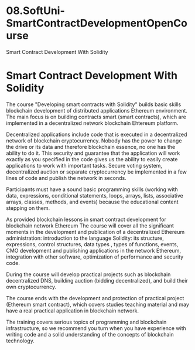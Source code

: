 # 08.SoftUni-SmartContractDevelopmentOpenCourse
Smart Contract Development With Solidity

# Smart Contract Development With Solidity

The course "Developing smart contracts with Solidity" builds basic skills blockchain development of distributed applications Ethereum environment. The main focus is on building contracts smart (smart contracts), which are implemented in a decentralized network blockchain Ehtereum platform.

Decentralized applications include code that is executed in a decentralized network of blockchain cryptocurrency. Nobody has the power to change the drive or its data and therefore blockchain essence, no one has the ability to do it. This security and guarantee that the application will work exactly as you specified in the code gives us the ability to easily create applications to work with important tasks. Secure voting system, decentralized auction or separate cryptocurrency be implemented in a few lines of code and publish the network in seconds.

Participants must have a sound basic programming skills (working with data, expressions, conditional statements, loops, arrays, lists, associative arrays, classes, methods, and events) because the educational content stepping on them.

As provided blockchain lessons in smart contract development for blockchain network Ethereum The course will cover all the significant moments in the development and publication of a decentralized Ethereum administration: introduction to the language Solidity: its structure, expressions, control structures, data types , types of functions, events, CMO development and publishing applications in the network Ethereum, integration with other software, optimization of performance and security code.

During the course will develop practical projects such as blockchain decentralized DNS, building auction (bidding decentralized), and build their own cryptocurrency.

The course ends with the development and protection of practical project (Ethereum smart contract), which covers studies teaching material and may have a real practical application in blockchain network.

The training covers serious topics of programming and blockchain infrastructure, so we recommend you turn when you have experience with writing code and a solid understanding of the concepts of blockchain technology.
